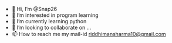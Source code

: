 - 👋 Hi, I’m @Snap26 
- 👀 I’m interested in program learning
- 🌱 I’m currently learning python
- 💞️ I’m looking to collaborate on ...
- 📫 How to reach me my mail-id riddhimansharma10@gmail.com

<!---
Snap26/Snap26 is a ✨ special ✨ repository because its `README.md` (this file) appears on your GitHub profile.
You can click the Preview link to take a look at your changes.
--->
